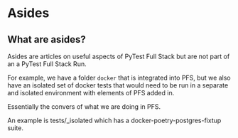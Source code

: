 # Asides

## What are asides?

 Asides are articles on useful aspects of PyTest Full Stack but are not part of an a PyTest Full Stack Run.

For example, we have a folder `docker` that is integrated into PFS, but we also have an isolated set of docker tests that would need to be run in a separate and isolated environment with elements of PFS added in. 

Essentially the convers of what we are doing in PFS.

An example is tests/_isolated which has a docker-poetry-postgres-fixtup suite.